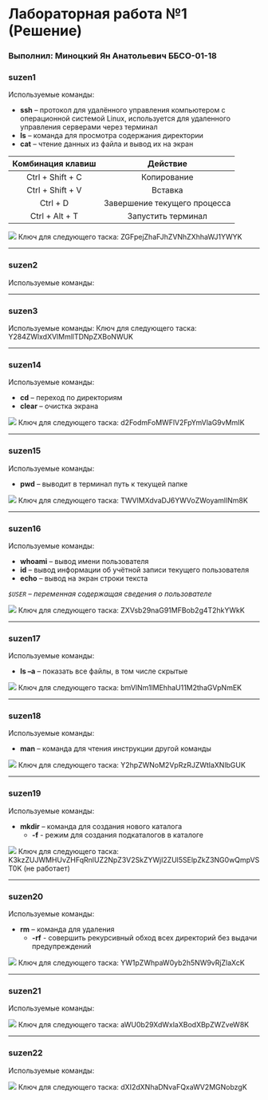 # Лабораторная работа №1 (Решение)
###  Выполнил: Миноцкий Ян Анатольевич ББСО-01-18

### suzen1
Используемые команды:
- **ssh** – протокол для удалённого управления компьютером с операционной системой Linux, используется для удаленного управления серверами через терминал
-  **ls** – команда для просмотра содержания директории
- **cat** – чтение данных из файла и вывод их на экран

|  Комбинация клавиш | Действие  |
| :------------: | :------------: |
| Ctrl + Shift + C  |  Копирование |
| Ctrl + Shift + V  |  Вставка |
| Ctrl + D   | Завершение текущего процесса  |
| Ctrl + Alt + T  | Запустить терминал |

![](https://github.com/Yan-Minotskiy/labOS/blob/master/screenshots/1.png)
Ключ для следующего таска: ZGFpejZhaFJhZVNhZXhhaWJ1YWYK

------------

### suzen2
Используемые команды:

------------

### suzen3
Используемые команды:
Ключ для следующего таска: Y284ZWlxdXVlMmllTDNpZXBoNWUK

------------

### suzen14
Используемые команды:
- **cd** – переход по директориям
- **clear** – очистка экрана

![](https://github.com/Yan-Minotskiy/labOS/blob/master/screenshots/14.png)
Ключ для следующего таска: d2FodmFoMWFlV2FpYmVlaG9vMmIK

------------

### suzen15
Используемые команды:
- **pwd** – выводит в терминал путь к текущей папке

![](https://github.com/Yan-Minotskiy/labOS/blob/master/screenshots/15.png)
Ключ для следующего таска: TWVlMXdvaDJ6YWVoZWoyamllNm8K

------------

### suzen16
Используемые команды:
- **whoami** – вывод имени пользователя
- **id** – вывод информации об учётной записи текущего пользователя
- **echo** – вывод на экран строки текста

*`$USER` – переменная содержащая сведения о пользователе*

![](https://github.com/Yan-Minotskiy/labOS/blob/master/screenshots/16.png)
Ключ для следующего таска: ZXVsb29naG91MFBob2g4T2hkYWkK

------------

### suzen17
Используемые команды:
- **ls –a** – показать все файлы, в том числе скрытые

![](https://github.com/Yan-Minotskiy/labOS/blob/master/screenshots/17.png)
Ключ для следующего таска: bmVlNm1lMEhhaU11M2thaGVpNmEK

------------

### suzen18
Используемые команды:
- **man** – команда для чтения инструкции другой команды

![](https://github.com/Yan-Minotskiy/labOS/blob/master/screenshots/18.png)
Ключ для следующего таска: Y2hpZWNoM2VpRzRJZWtlaXNlbGUK

------------

### suzen19
Используемые команды:
- **mkdir** – команда для создания нового каталога
  - **-f** - режим для создания подкаталогов в каталоге
  
![](https://github.com/Yan-Minotskiy/labOS/blob/master/screenshots/19.png)
Ключ для следующего таска: K3kzZUJWMHUvZHFqRnlUZ2NpZ3V2SkZYWjl2ZUl5SElpZkZ3NG0wQmpVST0K (не работает)

------------

### suzen20
Используемые команды:
- **rm** – команда для удаления
  - **-rf** - совершить рекурсивный обход всех директорий без выдачи предупреждений
  
![](https://github.com/Yan-Minotskiy/labOS/blob/master/screenshots/20.png)
Ключ для следующего таска: YW1pZWhpaW0yb2h5NW9vRjZlaXcK

------------

### suzen21
Используемые команды:
  
![](https://github.com/Yan-Minotskiy/labOS/blob/master/screenshots/21.png)
Ключ для следующего таска: aWU0b29XdWxlaXBodXBpZWZveW8K

------------

### suzen22
Используемые команды:
  
![](https://github.com/Yan-Minotskiy/labOS/blob/master/screenshots/22.png)
Ключ для следующего таска: dXI2dXNhaDNvaFQxaWV2MGNobzgK
